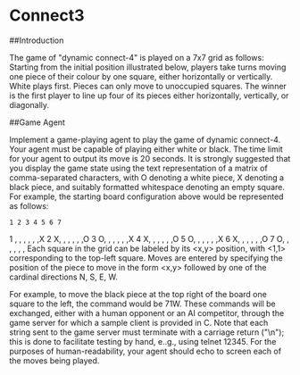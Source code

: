 # Connect3

##Introduction

The game of "dynamic connect-4" is played on a 7x7 grid as follows: Starting from the initial position illustrated below, players take turns moving one piece of their colour by one square, either horizontally or vertically. White plays first. Pieces can only move to unoccupied squares. The winner is the first player to line up four of its pieces either horizontally, vertically, or diagonally. 


##Game Agent

Implement a game-playing agent to play the game of dynamic connect-4. Your agent must be capable of playing either white or black. The time limit for your agent to output its move is 20 seconds. It is strongly suggested that you display the game state using the text representation of a matrix of comma-separated characters, with O denoting a white piece, X denoting a black piece, and suitably formatted whitespace denoting an empty square. For example, the starting board configuration above would be represented as follows:

    1 2 3 4 5 6 7
  1  , , , , , ,X
  2 X, , , , , ,O
  3 O, , , , , ,X
  4 X, , , , , ,O
  5 O, , , , , ,X
  6 X, , , , , ,O
  7 O, , , , , ,
Each square in the grid can be labeled by its <x,y> position, with <1,1> corresponding to the top-left square. Moves are entered by specifying the position of the piece to move in the form <x,y> followed by one of the cardinal directions N, S, E, W.

For example, to move the black piece at the top right of the board one square to the left, the command would be 71W. These commands will be exchanged, either with a human opponent or an AI competitor, through the game server for which a sample client is provided in C. Note that each string sent to the game server must terminate with a carriage return ("\n"); this is done to facilitate testing by hand, e..g., using telnet <server host address> 12345. For the purposes of human-readability, your agent should echo to screen each of the moves being played.
